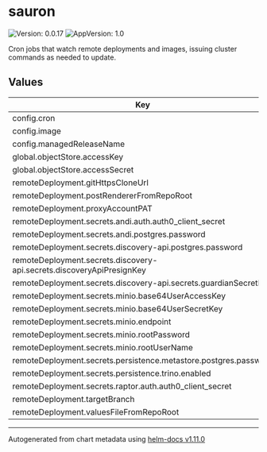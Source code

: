 # sauron

![Version: 0.0.17](https://img.shields.io/badge/Version-0.0.17-informational?style=flat-square) ![AppVersion: 1.0](https://img.shields.io/badge/AppVersion-1.0-informational?style=flat-square)

Cron jobs that watch remote deployments and images, issuing cluster commands as needed to update.

## Values

| Key | Type | Default | Description |
|-----|------|---------|-------------|
| config.cron | string | `"*/10 * * * *"` |  |
| config.image | string | `"smartcitiesdata/sauron:0.0.8"` |  |
| config.managedReleaseName | string | `"urban-os"` |  |
| global.objectStore.accessKey | list | `[]` |  |
| global.objectStore.accessSecret | list | `[]` |  |
| remoteDeployment.gitHttpsCloneUrl | string | `"https://github.com/<Org>/<Repo>.git"` |  |
| remoteDeployment.postRendererFromRepoRoot | string | `""` |  |
| remoteDeployment.proxyAccountPAT | string | `""` |  |
| remoteDeployment.secrets.andi.auth.auth0_client_secret | string | `""` |  |
| remoteDeployment.secrets.andi.postgres.password | string | `""` |  |
| remoteDeployment.secrets.discovery-api.postgres.password | string | `""` |  |
| remoteDeployment.secrets.discovery-api.secrets.discoveryApiPresignKey | string | `""` |  |
| remoteDeployment.secrets.discovery-api.secrets.guardianSecretKey | string | `""` |  |
| remoteDeployment.secrets.minio.base64UserAccessKey | string | `""` |  |
| remoteDeployment.secrets.minio.base64UserSecretKey | string | `""` |  |
| remoteDeployment.secrets.minio.endpoint | string | `"http://minio:80"` |  |
| remoteDeployment.secrets.minio.rootPassword | string | `""` |  |
| remoteDeployment.secrets.minio.rootUserName | string | `""` |  |
| remoteDeployment.secrets.persistence.metastore.postgres.password | string | `""` |  |
| remoteDeployment.secrets.persistence.trino.enabled | bool | `true` |  |
| remoteDeployment.secrets.raptor.auth.auth0_client_secret | string | `""` |  |
| remoteDeployment.targetBranch | string | `"main"` |  |
| remoteDeployment.valuesFileFromRepoRoot | string | `"./envs/dev/values.yaml"` |  |

----------------------------------------------
Autogenerated from chart metadata using [helm-docs v1.11.0](https://github.com/norwoodj/helm-docs/releases/v1.11.0)
